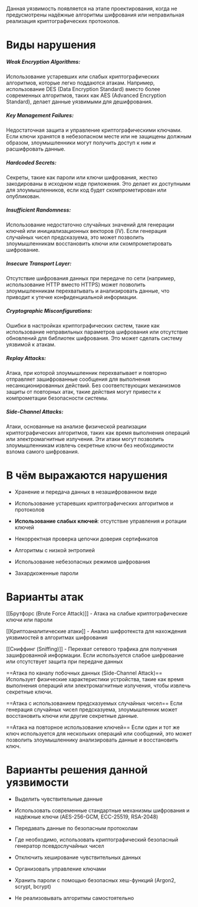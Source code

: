 
Данная уязвимость появляется на этапе проектирования, когда не предусмотрены надёжные алгоритмы шифрования или неправильная реализация криптографических протоколов.

# Виды нарушения

##### Weak Encryption Algorithms:
Использование устаревших или слабых криптографических алгоритмов, которые легко поддаются атакам. Например, использование DES (Data Encryption Standard) вместо более современных алгоритмов, таких как AES (Advanced Encryption Standard), делает данные уязвимыми для дешифрования.

##### Key Management Failures:
Недостаточная защита и управление криптографическими ключами. Если ключи хранятся в небезопасном месте или не защищены должным образом, злоумышленники могут получить доступ к ним и расшифровать данные.

##### Hardcoded Secrets:
Секреты, такие как пароли или ключи шифрования, жестко закодированы в исходном коде приложения. Это делает их доступными для злоумышленников, если код будет скомпрометирован или опубликован.

##### Insufficient Randomness:
Использование недостаточно случайных значений для генерации ключей или инициализационных векторов (IV). Если генерация случайных чисел предсказуема, это может позволить злоумышленникам восстановить ключи или скомпрометировать шифрование.

##### Insecure Transport Layer:
Отсутствие шифрования данных при передаче по сети (например, использование HTTP вместо HTTPS) может позволить злоумышленникам перехватывать и анализировать данные, что приводит к утечке конфиденциальной информации.

##### Cryptographic Misconfigurations:
Ошибки в настройках криптографических систем, такие как использование неправильных параметров шифрования или отсутствие обновлений для библиотек шифрования. Это может сделать систему уязвимой к атакам.

##### Replay Attacks:
Атака, при которой злоумышленник перехватывает и повторно отправляет зашифрованные сообщения для выполнения несанкционированных действий. Без соответствующих механизмов защиты от повторных атак, такие действия могут привести к компрометации безопасности системы.

##### Side-Channel Attacks:
Атаки, основанные на анализе физической реализации криптографических алгоритмов, таких как время выполнения операций или электромагнитные излучения. Эти атаки могут позволить злоумышленникам извлечь секретные ключи без необходимости взлома самого шифрования. 


# В чём выражаются нарушения

- Хранение и передача данных в незашифрованном виде

- Использование устаревших криптографических алгоритмов и протоколов

- **Использование слабых ключей**: отсутствие управления и ротации ключей

- Некорректная проверка цепочки доверия сертификатов 

- Алгоритмы с низкой энтропией 

- Использование небезопасных режимов шифрования 

- Захардкоженные пароли 


# Варианты атак

[[Брутфорс (Brute Force Attack)]] - Атака на слабые криптографические ключи или пароли

[[Криптоаналитические атаки]] - Анализ шифротекста для нахождения уязвимостей в алгоритмах шифрования

[[Сниффинг (Sniffing)]] - Перехват сетевого трафика для получения зашифрованной информации. Если используется слабое шифрование или отсутствует защита при передаче данных

==Атака по каналу побочных данных (Side-Channel Attack)==
Использует физические характеристики устройства, такие как время выполнения операций или электромагнитные излучения, чтобы извлечь секретные ключи.

  
==Атака с использованием предсказуемых случайных чисел==
Если генерация случайных чисел предсказуема, злоумышленник может восстановить ключи или другие секретные данные.

==Атака на повторное использование ключей==
Если один и тот же ключ используется для нескольких операций или сообщений, это может позволить злоумышленнику анализировать данные и восстановить ключ.

# Варианты решения данной уязвимости

- Выделить чувствительные данные 

- Использовать современные стандартные механизмы шифрования и надёжные ключи (AES-256-GCM, ECC-25519, RSA-2048)

- Передавать данные по безопасным протоколам

- Где необходимо, использовать криптографический безопасный генератор псевдослучайных чисел 

- Отключить хеширование чувствительных данных

- Организовать управление ключами

- Хранить пароли с помощью безопасных хеш-функций (Argon2, scrypt, bcrypt)

- Не реализовывать алгоритмы самостоятельно 

